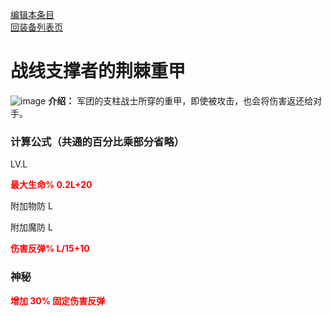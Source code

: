 [编辑本条目](https://github.com/GuguTown/Wiki/edit/main/equip/战线支撑者的荆棘重甲.md)   
[回装备列表页](index.html) 
# 战线支撑者的荆棘重甲
![image](https://user-images.githubusercontent.com/35645329/193945069-cadbe5a8-87d9-493b-a191-1cf528f242bc.png) **介绍：** 军团的支柱战士所穿的重甲，即使被攻击，也会将伤害返还给对手。   
### 计算公式（共通的百分比乘部分省略）
LV.L   

<p><font color="#FF0000"><b>最大生命% 0.2L+20</b></font></p>

附加物防 L   

附加魔防 L   

<p><font color="#FF0000"><b>伤害反弹% L/15+10</b></font></p>

### 神秘
<p><font color="#FF0000"><b>增加 30% 固定伤害反弹</b></font></p>
